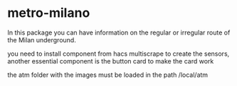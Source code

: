 # metro-milano

In this package you can have information on the regular or irregular route of the Milan underground.

you need to install component from hacs multiscrape to create the sensors, another essential component is the button card to make the card work

the atm folder with the images must be loaded in the path /local/atm
